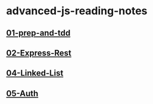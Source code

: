 # advanced-js-reading-notes


## [01-prep-and-tdd](01-prep-and-tdd.md)
## [02-Express-Rest](02-ExpressREST.md)
## [04-Linked-List](04-LinkedList.md)
## [05-Auth](05-Auth.md)
